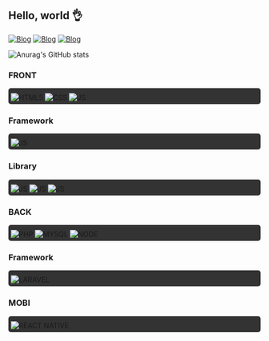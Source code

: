 ## Hello, world 👌


[![Blog](https://img.shields.io/badge/LinkedIn-0077B5?style=for-the-badge&logo=linkedin&logoColor=white)](https://www.linkedin.com/in/davivoltas) [![Blog](https://img.shields.io/badge/Gmail-D14836?style=for-the-badge&logo=gmail&logoColor=white)](mailto:davivoltas@gmail.com) [![Blog](https://img.shields.io/badge/dev.to-0A0A0A?style=for-the-badge&logo=dev.to&logoColor=white)](https://davivoltas.dev) 

![Anurag's GitHub stats](https://github-readme-stats.vercel.app/api?username=davivoltas&show_icons=true&theme=dark)

### FRONT

<div style="background-color:#333; padding: 5px; padding-top: 10px; border-radius: 5px; margin-bottom: 10px">
<img src="https://img.shields.io/badge/HTML5-E34F26?style=for-the-badge&logo=html5&logoColor=white" alt="HTML5">
<img src="https://img.shields.io/badge/CSS3-1572B6?style=for-the-badge&logo=css3&logoColor=white" alt="CSS">
<img src="https://img.shields.io/badge/JavaScript-F7DF1E?style=for-the-badge&logo=javascript&logoColor=black" alt="JS">
</div>

### Framework

<div style="background-color:#333; padding: 5px; padding-top: 10px; border-radius: 5px; margin-bottom: 10px">
<img src="https://img.shields.io/badge/Vue.js-35495E?style=for-the-badge&logo=vue.js&logoColor=4FC08D" alt="JS">
</div>

### Library


<div style="background-color:#333; padding: 5px; padding-top: 10px; border-radius: 5px; margin-bottom: 20px">
<img src="https://img.shields.io/badge/jQuery-0769AD?style=for-the-badge&logo=jquery&logoColor=white" alt="JS">
<img src="https://img.shields.io/badge/Bootstrap-563D7C?style=for-the-badge&logo=bootstrap&logoColor=white" alt="JS">
<img src="https://img.shields.io/badge/Tailwind_CSS-38B2AC?style=for-the-badge&logo=tailwind-css&logoColor=white" alt="JS">
</div>

### BACK

<div style="background-color:#333; padding: 5px; padding-top: 10px; border-radius: 5px; margin-bottom: 20px">
<img src="https://img.shields.io/badge/PHP-777BB4?style=for-the-badge&logo=php&logoColor=white" alt="PHP">
<img src="https://img.shields.io/badge/MySQL-00000F?style=for-the-badge&logo=mysql&logoColor=white" alt="MYSQL">
<img src="https://img.shields.io/badge/Node.js-43853D?style=for-the-badge&logo=node.js&logoColor=white" alt="NODE">
</div>

### Framework


<div style="background-color:#333; padding: 5px; padding-top: 10px; border-radius: 5px; margin-bottom: 20px">
<img src="https://img.shields.io/badge/Laravel-FF2D20?style=for-the-badge&logo=laravel&logoColor=white" alt="LARAVEL">
</div>

### MOBI

<div style="background-color:#333; padding: 5px; padding-top: 10px; border-radius: 5px; margin-bottom: 20px">
<img src="https://img.shields.io/badge/React_Native-20232A?style=for-the-badge&logo=react&logoColor=61DAFB" alt="REACT NATIVE">
</div>
